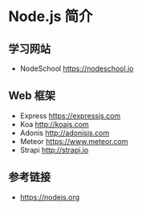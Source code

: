 # Node.js 简介

## 学习网站
* NodeSchool https://nodeschool.io

## Web 框架
* Express https://expressjs.com
* Koa http://koajs.com
* Adonis http://adonisjs.com
* Meteor https://www.meteor.com
* Strapi http://strapi.io

## 参考链接
* https://nodejs.org
